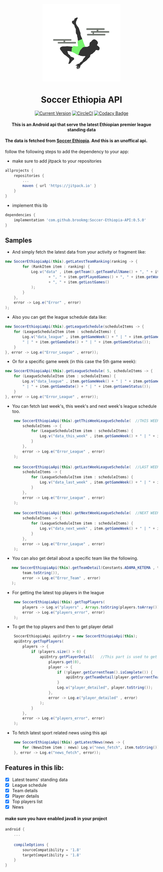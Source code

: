 <p align="center">
	<img src="https://github.com/brookmg/Soccer-Ethiopia-API/blob/master/soccer_ethiopia_api.png?raw=true" alt="Soccer Ethiopia" /><br>
	<h1 align="center"> Soccer Ethiopia API </h1>
	<p align="center">
		<a href="https://jitpack.io/#brookmg/Soccer-Ethiopia-API"><img src="https://jitpack.io/v/brookmg/Soccer-Ethiopia-API.svg" alt="Current Version" /></a>
		<a href="https://circleci.com/gh/brookmg/Soccer-Ethiopia-API/tree/master"><img src="https://circleci.com/gh/brookmg/Soccer-Ethiopia-API/tree/master.svg?style=svg" alt="CircleCI" /></a>
		<a href="https://app.codacy.com/app/brookmg/Soccer-Ethiopia-API?utm_source=github.com&utm_medium=referral&utm_content=brookmg/Soccer-Ethiopia-API&utm_campaign=Badge_Grade_Dashboard"><img src="https://api.codacy.com/project/badge/Grade/9a865b7dc8124bed9d1476e6ed331a2a" alt="Codacy Badge" /></a></p><h4 align="center"> This is an Android api that serve the latest Ethiopian premier league standing data </h4></p>

#### The data is fetched from [Soccer Ethiopia](http://soccerethiopia.net). And this is an unoffical api.

follow the following steps to add the dependency to your app:

* make sure to add jitpack to your repositories

```gradle 
allprojects {
	repositories {
		...
		maven { url 'https://jitpack.io' }
	}
}
```

* implement this lib

```gradle 
dependencies {
    implementation 'com.github.brookmg:Soccer-Ethiopia-API:0.5.0'
}
```

Samples
-------

* And simply fetch the latest data from your activity or fragment like:
```java
new SoccerEthiopiaApi(this).getLatestTeamRanking(ranking -> {
        for (RankItem item : ranking) {
            Log.v("data" , item.getTeam().getTeamFullName() + ", " + item.getTeam().getTeamLogo() + ", " + item.getRank()
                    + ", " + item.getPlayedGames() + ", " + item.getWonGames() + ", " + item.getDrawGames() 
                    + ", " + item.getLostGames()
            );
		}
	}, 
	error -> Log.e("Error" , error)
);
```

* Also you can get the league schedule data like:
```java
new SoccerEthiopiaApi(this).getLeagueSchedule(scheduleItems -> {
	for (LeagueScheduleItem item : scheduleItems) {
		Log.v("data_league" , item.getGameWeek() + " | " + item.getGameDetail() + 
		" | " + item.getGameDate() + " | " + item.getGameStatus());
	}
}, error -> Log.e("Error_League" , error));
```

* Or for a specific game week (in this case the 5th game week):
```java
new SoccerEthiopiaApi(this).getLeagueSchedule( 5, scheduleItems -> {
	for (LeagueScheduleItem item : scheduleItems) {
		Log.v("data_league" , item.getGameWeek() + " | " + item.getGameDetail() + 
		" | " + item.getGameDate() + " | " + item.getGameStatus());
	}
}, error -> Log.e("Error_League" , error));
```

* You can fetch last week's, this week's and next week's league schedule too.
```java
    new SoccerEthiopiaApi(this).getThisWeekLeagueSchedule(  //THIS WEEK'S
        scheduleItems -> {
            for (LeagueScheduleItem item : scheduleItems) {
                Log.v("data_this_week" , item.getGameWeek() + " | " + item.getGameDetail() + " | " + item.getGameDate() + " | " + item.getGameStatus());
            }
        },
        error -> Log.e("Error_League" , error)
    );

    new SoccerEthiopiaApi(this).getLastWeekLeagueSchedule(  //LAST WEEK'S
        scheduleItems -> {
            for (LeagueScheduleItem item : scheduleItems) {
                Log.v("data_last_week" , item.getGameWeek() + " | " + item.getGameDetail() + " | " + item.getGameDate() + " | " + item.getGameStatus());
            }
        },
        error -> Log.e("Error_League" , error)
    );

    new SoccerEthiopiaApi(this).getNextWeekLeagueSchedule(  //NEXT WEEK'S
        scheduleItems -> {
            for (LeagueScheduleItem item : scheduleItems) {
                Log.v("data_next_week" , item.getGameWeek() + " | " + item.getGameDetail() + " | " + item.getGameDate() + " | " + item.getGameStatus());
            }
        },
        error -> Log.e("Error_League" , error)
    );
```

* You can also get detail about a specific team like the following.
```java
   new SoccerEthiopiaApi(this).getTeamDetail(Constants.ADAMA_KETEMA , team -> Log.v("data_team_detail" ,
        team.toString()),
        error -> Log.e("Error_Team" , error)
   );
```

* For getting the latest top players in the league
```java
    new SoccerEthiopiaApi(this).getTopPlayers(
        players -> Log.v("players" , Arrays.toString(players.toArray())),
        error -> Log.e("players_error", error)
    );
```

* To get the top players and then to get player detail
```java
    SoccerEthiopiaApi apiEntry = new SoccerEthiopiaApi(this);
    apiEntry.getTopPlayers(
        players -> {
            if (players.size() > 0) {
                apiEntry.getPlayerDetail(	//This part is used to get the player's detail
                    players.get(0),
                    player -> {
                        if (!player.getCurrentTeam().isComplete()) {
                            apiEntry.getTeamDetail(player.getCurrentTeam(), player::setCurrentTeam, error -> {});
                        }
                        Log.v("player_detailed", player.toString());
                    },
                    error -> Log.e("player_detailed" , error)
                );
            }
        },
        error -> Log.e("players_error", error)
    );
``` 

* To fetch latest sport related news using this api
```java
    new SoccerEthiopiaApi(this).getLatestNews(news -> {
        for (NewsItem item : news) Log.v("news_fetch", item.toString());
    }, error -> Log.e("news_fetch", error));
```

## Features in this lib:
- [x] Latest teams' standing data
- [x] League schedule
- [x] Team details
- [x] Player details
- [x] Top players list
- [x] News

#### make sure you have enabled java8 in your project
 
```gradle
android {
	...
	
    compileOptions {
        sourceCompatibility = '1.8'
        targetCompatibility = '1.8'
    }
}
```
